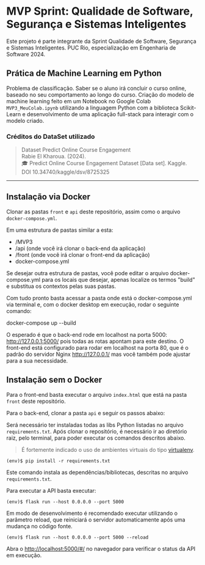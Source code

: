 # MVP Sprint: Qualidade de Software, Segurança e Sistemas Inteligentes

Este projeto é parte integrante da Sprint Qualidade de Software, Segurança e Sistemas Inteligentes. PUC Rio, especialização em Engenharia de Software 2024.

## Prática de Machine Learning em Python

Problema de classificação. Saber se o aluno irá concluir o curso online, baseado no seu comportamento ao longo do curso. Criação do modelo de machine learning feito em um Notebook no Google Colab `MVP3_MeuColab.ipynb` utilizando a linguagem Python com a biblioteca Scikit-Learn e desenvolvimento de uma aplicação full-stack para interagir com o modelo criado.

### Créditos do DataSet utilizado

> Dataset Predict Online Course Engagement  
> Rabie El Kharoua. (2024).  
> 🎓 Predict Online Course Engagement Dataset [Data set]. Kaggle.  
> DOI 10.34740/kaggle/dsv/8725325  

---
## Instalação via Docker

Clonar as pastas `front` e `api` deste repositório, assim como o arquivo `docker-compose.yml`.

Em uma estrutura de pastas similar a esta: 

- /MVP3
- /api (onde você irá clonar o back-end da aplicação)
- /front (onde você irá clonar o front-end da aplicação)
- docker-compose.yml 

Se desejar outra estrutura de pastas, você pode editar o arquivo docker-compose.yml para os locais que desejar, apenas localize os termos "build" e substitua os contextos pelas suas pastas.

Com tudo pronto basta acessar a pasta onde está o docker-compose.yml via terminal e, com o docker desktop em execução, rodar o seguinte comando:

docker-compose up --build

O esperado é que o back-end rode em localhost na porta 5000: http://127.0.0.1:5000/ pois todas as rotas apontam para este destino. O front-end está configurado para rodar em localhost na porta 80, que é o padrão do servidor Nginx http://127.0.0.1/ mas você também pode ajustar para a sua necessidade.

## Instalação sem o Docker

Para o front-end basta executar o arquivo `index.html` que está na pasta `front` deste repositório.

Para o back-end, clonar a pasta `api` e seguir os passos abaixo:

Será necessário ter instaladas todas as libs Python listadas no arquivo `requirements.txt`.
Após clonar o repositório, é necessário ir ao diretório raiz, pelo terminal, para poder executar os comandos descritos abaixo.

> É fortemente indicado o uso de ambientes virtuais do tipo [virtualenv](https://virtualenv.pypa.io/en/latest/installation.html).

```
(env)$ pip install -r requirements.txt
```

Este comando instala as dependências/bibliotecas, descritas no arquivo `requirements.txt`.

Para executar a API  basta executar:

```
(env)$ flask run --host 0.0.0.0 --port 5000
```

Em modo de desenvolvimento é recomendado executar utilizando o parâmetro reload, que reiniciará o servidor
automaticamente após uma mudança no código fonte. 

```
(env)$ flask run --host 0.0.0.0 --port 5000 --reload
```

Abra o [http://localhost:5000/#/](http://localhost:5000/#/) no navegador para verificar o status da API em execução.

